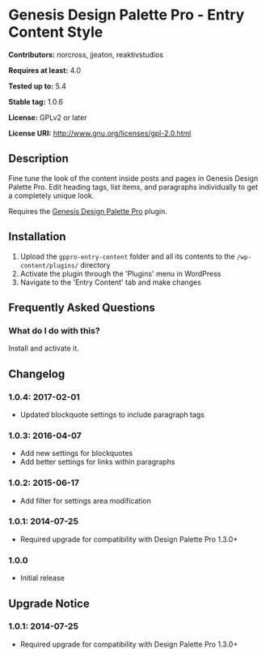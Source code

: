 # Genesis Design Palette Pro - Entry Content Style #
**Contributors:** norcross, jjeaton, reaktivstudios

**Requires at least:** 4.0

**Tested up to:** 5.4

**Stable tag:** 1.0.6

**License:** GPLv2 or later

**License URI:** http://www.gnu.org/licenses/gpl-2.0.html

## Description ##

Fine tune the look of the content inside posts and pages in Genesis Design Palette Pro. Edit heading tags, list items, and paragraphs individually to get a completely unique look.

Requires the [Genesis Design Palette Pro](https://genesisdesignpro.com/ "Genesis Design Palette Pro") plugin.


## Installation ##
1. Upload the `gppro-entry-content` folder and all its contents to the `/wp-content/plugins/` directory
1. Activate the plugin through the 'Plugins' menu in WordPress
1. Navigate to the 'Entry Content' tab and make changes

## Frequently Asked Questions ##

### What do I do with this? ###

Install and activate it.

## Changelog ##

### 1.0.4: 2017-02-01 ###

* Updated blockquote settings to include paragraph tags

### 1.0.3: 2016-04-07 ###

* Add new settings for blockquotes
* Add better settings for links within paragraphs

### 1.0.2: 2015-06-17 ###

* Add filter for settings area modification

### 1.0.1: 2014-07-25 ###

* Required upgrade for compatibility with Design Palette Pro 1.3.0+

### 1.0.0 ###

* Initial release

## Upgrade Notice ##

### 1.0.1: 2014-07-25 ###

* Required upgrade for compatibility with Design Palette Pro 1.3.0+